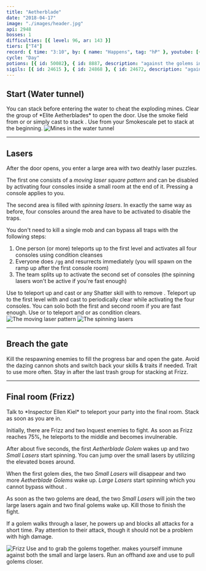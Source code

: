 ```yaml
---
title: "Aetherblade"
date: "2018-04-17"
image: "./images/header.jpg"
api: 2948
bosses: 1
difficulties: [{ level: 96, ar: 143 }]
tiers: ["T4"]
record: { time: "3:10", by: { name: "Happens", tag: "hP" }, youtube: [{ id: "VkfhMuvB4a0", name: "Guts", specialization: "Chronomancer" }]}
cycle: "Day"
potions: [{ id: 50082}, { id: 8887, description: "against the golems in the final room" }]
sigils: [{ id: 24615 }, { id: 24868 }, { id: 24672, description: "against the golems in the final room" }]
---
```


## Start (Water tunnel) <Item id="50082" text="false"/>

<Grid>
<Column>
You can stack <Effect name="stealth"/> before entering the water to cheat the exploding mines.    
Clear the group of *Elite Aetherblades* to open the door.

<Tips>
    <Tip specialization="thief">Use the smoke field from <Skill id="13113"/> or <Skill id="14184"/> or simply cast <Skill id="13117"/> to stack <Effect name="stealth"/>.</Tip>
    <Tip specialization="ranger">Use <Skill id="31568"/> from your Smokescale pet to stack <Effect name="stealth"/> at the beginning.</Tip>
</Tips>
</Column>

<Column width="5" compact>
<Image src="./images/start.jpg" title="Mines in the water tunnel" compact/>
</Column>
</Grid>

---

## Lasers <Item id="50082" text="false"/>

<Grid>
<Column>
After the door opens, you enter a large area with two deathly laser puzzles.

The first one consists of a _moving laser square pattern_ and can be disabled by activating four consoles inside a small room at the end of it. Pressing a console applies <Condition name="immobile"/> to you.

The second area is filled with _spinning lasers_. In exactly the same way as before, four consoles around the area have to be activated to disable the traps.

You don't need to kill a single mob and can bypass all traps with the following steps:

1. One person (or more) teleports up to the first level and activates all four consoles using condition cleanses
2. Everyone does `/gg` and resurrects immediately (you will spawn on the ramp up after the first console room)
3. The team splits up to activate the second set of consoles (the spinning lasers won't be active if you're fast enough)

<Tips>
    <Tip specialization="mesmer">Use <Skill id="29578"/> to teleport up and cast <Skill id="30305"/> or any Shatter skill with <Trait id="740"/> to remove <Condition name="immobile"/>.</Tip>
    <Tip specialization="elementalist">Teleport up to the first level with <Skill id="5536"/> and cast <Skill id="5507"/> to periodically clear <Condition name="immobile"/> while activating the four consoles.</Tip>
    <Tip specialization="daredevil">You can solo both the first and second room if you are fast enough. Use <Skill id="13002"/> or <Skill id="13025"/> to teleport and <Trait id="1964"/> or <Skill id="13062"/> as condition clears.</Tip>
</Tips>
</Column>

<Column width="6" compact>
<Image src="./images/moving_lasers.jpg" title="The moving laser pattern"/>
<Image src="./images/spinning_lasers.jpg" title="The spinning lasers"/>
</Column>
</Grid>

---

## Breach the gate <Item id="50082" text="false"/>

<Grid>
<Column>
Kill the respawning enemies to fill the progress bar and open the gate. Avoid the dazing cannon shots and switch back your skills & traits if needed.
</Column>

<Column>
<Tips>
    <Tip specialization="mesmer">Trait <Trait id="751"/> to use <Skill id="10363"/> more often.</Tip>
    <Tip specialization="elementalist">Stay in <Skill id="5492"/> after the last trash group for <Boon name="might"/> stacking at Frizz.</Tip>
</Tips>
</Column>
</Grid>

---

## <Boss red/> Final room (Frizz) <Item id="8887" text="false"/><Item id="24672" text="false"/>

<Grid>
<Column>
Talk to *Inspector Ellen Kiel* to teleport your party into the final room. Stack <Boon name="might"/> as soon as you are in.

Initially, there are Frizz and two Inquest enemies to fight. As soon as Frizz reaches 75%, he teleports to the middle and becomes invulnerable.

After about five seconds, the first _Aetherblade Golem_ wakes up and two _Small Lasers_ start spinning. You can jump over the small lasers by utilizing the elevated boxes around.

When the first golem dies, the two _Small Lasers_ will disappear and two more _Aetherblade Golems_ wake up. _Large Lasers_ start spinning which you cannot bypass without <Effect name="invulnerability"/>.

As soon as the two golems are dead, the two _Small Lasers_ will join the two large lasers again and two final golems wake up. Kill those to finish the fight.

If a golem walks through a laser, he powers up and blocks all attacks for a short time. Pay attention to their <Control name="pull"/> attack, though it should not be a problem with high damage.
</Column>

<Column compact>
<Image src="./images/frizz.jpg" title="Frizz"/>

<Tips>
    <Tip specialization="mesmer">Use <Skill id="10363"/> and <Skill id="30359"/> to grab the golems together. <Skill id="10192"/> makes yourself immune against both the small and large lasers.</Tip>
    <Tip specialization="ranger">Run an offhand axe and use <Skill id="12638"/> to pull golems closer.</Tip>
</Tips>
</Column>
</Grid>
